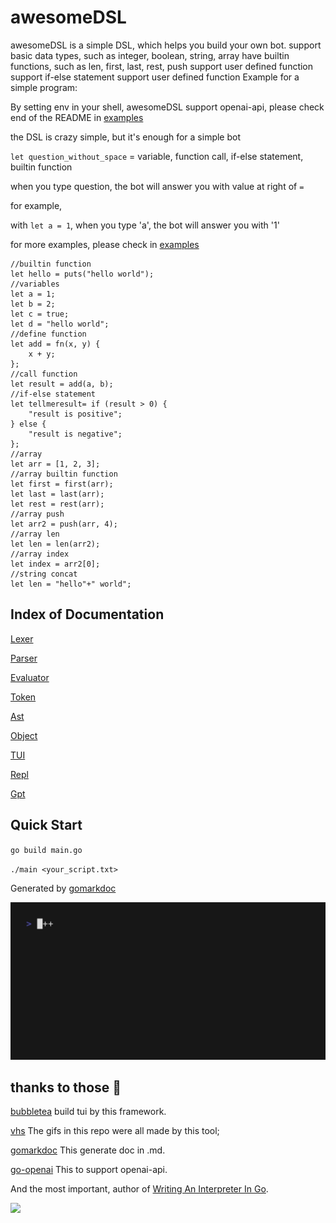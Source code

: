 <!-- Code generated by gomarkdoc. DO NOT EDIT -->

# awesomeDSL

awesomeDSL is a simple DSL, which helps you build your own bot. support basic data types, such as integer, boolean, string, array have builtin functions, such as len, first, last, rest, push support user defined function support if\-else statement support user defined function Example for a simple program:

By setting env in your shell, awesomeDSL support openai-api, please check end of the README in [examples](./example/) 

the DSL is crazy simple, but it's enough for a simple bot

`let question_without_space` = variable, function call, if-else statement, builtin function

when you type question, the bot will answer you with value at right of `=`

for example, 

with `let a = 1`, when you type 'a', the bot will answer you with '1'

for more examples, please check in [examples](./example/)
```
//builtin function
let hello = puts("hello world");
//variables
let a = 1;
let b = 2;
let c = true;
let d = "hello world";
//define function 
let add = fn(x, y) {
	x + y;
};
//call function
let result = add(a, b);
//if-else statement
let tellmeresult= if (result > 0) {
	"result is positive";
} else {
	"result is negative";
};
//array
let arr = [1, 2, 3];
//array builtin function
let first = first(arr);
let last = last(arr);
let rest = rest(arr);
//array push
let arr2 = push(arr, 4);
//array len
let len = len(arr2);
//array index
let index = arr2[0];
//string concat
let len = "hello"+" world";
```

## Index of Documentation
[Lexer](./doc/lexer.md)

[Parser](./doc/parser.md)

[Evaluator](./doc/evaluator.md)

[Token](./doc/token.md)

[Ast](./doc/ast.md)

[Object](./doc/object.md)

[TUI](./doc/tui.md)

[Repl](./doc/repl.md)

[Gpt](./doc/gpt.md)


## Quick Start
`go build main.go`

`./main <your_script.txt>`

Generated by [gomarkdoc](<https://github.com/princjef/gomarkdoc>)

![example](./example/demo.gif)

## thanks to those 🙏
[bubbletea](https://github.com/charmbracelet/bubbletea) build tui by this framework.

[vhs](https://github.com/charmbracelet/vhs) The gifs in this repo were all made by this tool;

[gomarkdoc](https://github.com/princjef/gomarkdoc) This generate doc in .md.

[go-openai](https://github.com/sashabaranov/go-openai) This to support openai-api.

And the most important, author of [Writing An Interpreter In Go](https://interpreterbook.com/).

![](https://typora-markdown-2003.obs.cn-north-4.myhuaweicloud.com/cover-cb2da3d1.png)


